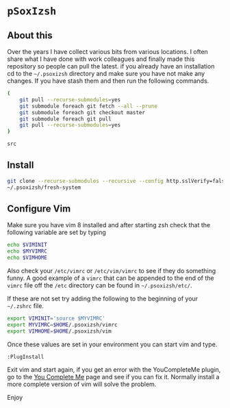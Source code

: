 # `pSoxIzsh`

## About this

Over the years I have collect various bits from various locations.  I often share what I have done with work colleagues and
finally made this repository so people can pull the latest.  if you already have an installation cd to the `~/.psoxizsh`
directory and make sure you have not make any changes.  If you have stash them and then run the following commands.

```bash
(
    git pull --recurse-submodules=yes
    git submodule foreach git fetch --all --prune
    git submodule foreach git checkout master
    git submodule foreach git pull
    git pull --recurse-submodules=yes
)

src

```

## Install

```bash
git clone --recurse-submodules --recursive --config http.sslVerify=false https://github.com/psox/psoxizsh.git ~/.psoxizsh
~/.psoxizsh/fresh-system
```

## Configure Vim

Make sure you have vim 8 installed and after starting zsh check that the following variable are set by typing

```bash
echo $VIMINIT
echo $MYVIMRC
echo $VIMHOME
```

Also check your `/etc/vimrc` or `/etc/vim/vimrc` to see if they do something funny.  A good example of a
`vimrc` that can be appended to the end of the `vimrc` file off the `/etc` directory
can be found in `~/.psoxizsh/etc/`.

If these are not set try adding the following to the beginning of your `~/.zshrc` file.

```bash
export VIMINIT='source $MYVIMRC'
export MYVIMRC=$HOME/.psoxizsh/vimrc
export VIMHOME=$HOME/.psoxizsh/vim
```

Once these values are set in your environment you can start vim and type.

```viml
:PlugInstall
```

Exit vim and start again, if you get an error with the YouCompleteMe plugin, go to the
[You Complete Me](https://github.com/Valloric/YouCompleteMe#full-installation-guide)
page and see if you can fix it.  Normally install a more complete version of vim will
solve the problem.

Enjoy

